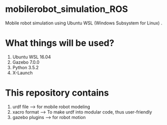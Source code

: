 # mobilerobot_simulation_ROS
Mobile robot simulation using Ubuntu WSL (Windows Subsystem for Linux) .

# What things will be used?
1. Ubuntu WSL 16.04
2. Gazebo 7.0.0
3. Python 3.5.2
4. X-Launch

# This repository contains
1. urdf file --> for mobile robot modeling
2. xacro format --> To make urdf into modular code, thus user-friendly
3. gazebo plugins --> for robot motion
